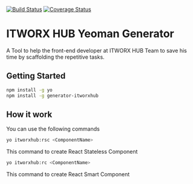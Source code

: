 [![Build Status](https://travis-ci.org/hamed-farag/generator-itworxhub.svg?branch=master)](https://travis-ci.org/hamed-farag/generator-itworxhub) [![Coverage Status](https://coveralls.io/repos/github/hamed-farag/generator-itworxhub/badge.svg?branch=master)](https://coveralls.io/github/hamed-farag/generator-itworxhub?branch=master)

# ITWORX HUB Yeoman Generator

A Tool to help the front-end developer at ITWORX HUB Team to save his time by scaffolding the repetitive tasks.

## Getting Started

```bash
npm install -g yo
npm install -g generator-itworxhub
```

## How it work

You can use the following commands

```bash
yo itworxhub:rsc <ComponentName>
```
This command to create React Stateless Component
```bash
yo itworxhub:rc <ComponentName>
```
This command to create React Smart Component